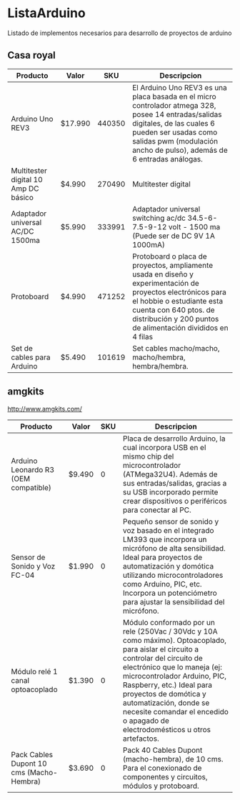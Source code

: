 # ListaArduino

Listado de implementos necesarios para desarrollo de proyectos de arduino

## Casa royal ##	

| Producto         | Valor	  | SKU     |	Descripcion |
|------------------|----------|---------|-------------|
| Arduino Uno REV3 |	$17.990	| 440350 | El Arduino Uno REV3 es una placa basada en el micro controlador atmega 328, posee 14 entradas/salidas digitales, de las cuales 6 pueden ser usadas como salidas pwm (modulación ancho de pulso), además de 6 entradas análogas. |
|Multitester digital 10 Amp DC básico	|$4.990 | 270490 | Multitester digital |
|Adaptador universal AC/DC 1500ma	|$5.990	|333991|	Adaptador universal switching ac/dc 34.5-6-7.5-9-12 volt - 1500 ma (Puede ser de DC 9V 1A 1000mA)|
|Protoboard|	$4.990| 471252 | Protoboard o placa de proyectos, ampliamente usada en diseño y experimentación de proyectos electrónicos para el hobbie o estudiante esta cuenta con 640 ptos. de distribución y 200 puntos de alimentación divididos en 4 filas|
|Set de cables para Arduino	|$5.490	|101619	|Set cables macho/macho, macho/hembra, hembra/hembra.|


## amgkits ##	
http://www.amgkits.com/

| Producto         | Valor	  | SKU     |	Descripcion |
|------------------|----------|---------|-------------|
| Arduino Leonardo R3 (OEM compatible) |	$9.490	| 0 | Placa de desarrollo Arduino, la cual incorpora USB en el mismo chip del microcontrolador (ATMega32U4). Además de sus entradas/salidas, gracias a su USB incorporado permite crear dispositivos o periféricos para conectar al PC.|
| Sensor de Sonido y Voz FC-04 | $1.990 | 0 | Pequeño sensor de sonido y voz basado en el integrado LM393 que incorpora un micrófono de alta sensibilidad. Ideal para proyectos de automatización y domótica utilizando microcontroladores como Arduino, PIC, etc. Incorpora un potenciómetro para ajustar la sensibilidad del micrófono.|
| Módulo relé 1 canal optoacoplado | $1.390 | 0 | Módulo conformado por un rele (250Vac / 30Vdc y 10A como máximo). Optoacoplado, para aislar el circuito a controlar del circuito de electrónico que lo maneja (ej: microcontrolador Arduino, PIC, Raspberry, etc.) Ideal para proyectos de domótica y automatización, donde se necesite comandar el encedido o apagado de electrodomésticos u otros artefactos. |
| Pack Cables Dupont 10 cms (Macho-Hembra) | $3.690 | 0 | Pack 40 Cables Dupont (macho-hembra), de 10 cms. Para el conexionado de componentes y circuitos, módulos y protoboard. |
